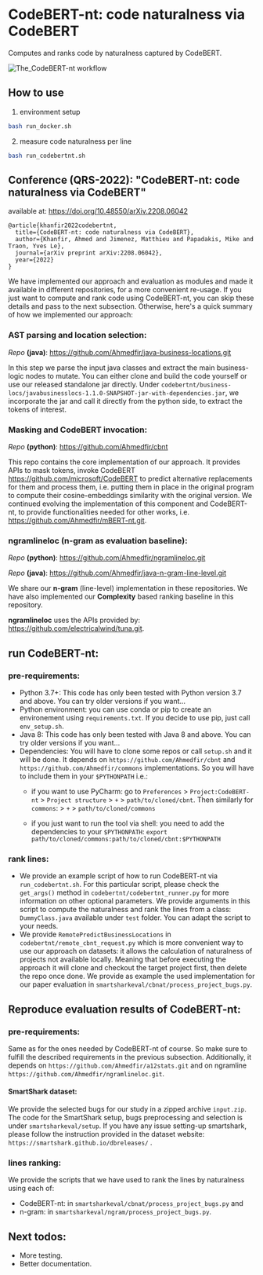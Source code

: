 # CodeBERT-nt: code naturalness via CodeBERT

Computes and ranks code by naturalness captured by CodeBERT.

![The_CodeBERT-nt workflow](img.png)

## How to use
1. environment setup
```bash
bash run_docker.sh
```
2. measure code naturalness per line
```bash
bash run_codebertnt.sh
```

## Conference (QRS-2022): "CodeBERT-nt: code naturalness via CodeBERT" 
available at: https://doi.org/10.48550/arXiv.2208.06042

    @article{khanfir2022codebertnt,
      title={CodeBERT-nt: code naturalness via CodeBERT},
      author={Khanfir, Ahmed and Jimenez, Matthieu and Papadakis, Mike and Traon, Yves Le},
      journal={arXiv preprint arXiv:2208.06042},
      year={2022}
    }

We have implemented our approach and evaluation as modules and made it available in different repositories, for a more convenient re-usage. 
If you just want to compute and rank code using CodeBERT-nt, you can skip these details and pass to the next subsection.
Otherwise, here's a quick summary of how we implemented our approach:

### AST parsing and location selection:
_Repo_ **(java)**: https://github.com/Ahmedfir/java-business-locations.git

In this step we parse the input java classes and extract the main business-logic nodes to mutate.
You can either clone and build the code yourself or use our released standalone jar directly.
Under `codebertnt/business-locs/javabusinesslocs-1.1.0-SNAPSHOT-jar-with-dependencies.jar`,
we incorporate the jar and call it directly from the python side, 
to extract the tokens of interest.
 
### Masking and CodeBERT invocation: 
_Repo_ **(python)**: https://github.com/Ahmedfir/cbnt

This repo contains the core implementation of our approach.
It provides APIs to mask tokens, invoke CodeBERT https://github.com/microsoft/CodeBERT to predict alternative replacements for them and process them, 
i.e. putting them in place in the original program to compute their cosine-embeddings similarity with the original version.
We continued evolving the implementation of this component and CodeBERT-nt, to provide functionalities needed for other works, 
i.e. https://github.com/Ahmedfir/mBERT-nt.git.

### ngramlineloc (n-gram as evaluation baseline):

_Repo_ **(python)**: https://github.com/Ahmedfir/ngramlineloc.git

_Repo_ **(java)**: https://github.com/Ahmedfir/java-n-gram-line-level.git

We share our **n-gram** (line-level) implementation in these repositories.
We have also implemented our **Complexity** based ranking baseline in this repository.

**ngramlineloc** uses the APIs provided by: https://github.com/electricalwind/tuna.git.

## run CodeBERT-nt:

### pre-requirements:

- Python 3.7+: This code has only been tested with Python version 3.7 and above. You can try older versions if you want...
- Python environment: you can use conda or pip to create an environement using `requirements.txt`. If you decide to use pip, just call `env_setup.sh`.
- Java 8: This code has only been tested with Java 8 and above. You can try older versions if you want...
- Dependencies: You will have to clone some repos or call `setup.sh` and it will be done. 
It depends on `https://github.com/Ahmedfir/cbnt` and `https://github.com/Ahmedfir/commons` implementations.
So you will have to include them in your `$PYTHONPATH` i.e.:
  - if you want to use PyCharm: 
  go to `Preferences` > `Project:CodeBERT-nt` > `Project structure` > `+` > `path/to/cloned/cbnt`. 
  Then similarly for `commons`: > `+` > `path/to/cloned/commons`
 
  - if you just want to run the tool via shell: 
  you need to add the dependencies to your `$PYTHONPATH`: `export path/to/cloned/commons:path/to/cloned/cbnt:$PYTHONPATH`

### rank lines:

- We provide an example script of how to run CodeBERT-nt via `run_codebertnt.sh`.
For this particular script, please check the `get_args()` method in `codebertnt/codebertnt_runner.py` for more information on other optional parameters.
We provide arguments in this script to compute the naturalness and rank the lines from a class: `DummyClass.java` available under `test` folder.
You can adapt the script to your needs.
- We provide `RemotePredictBusinessLocations` in `codebertnt/remote_cbnt_request.py` which is more convenient way to use our approach on datasets:
it allows the calculation of naturalness of projects not available locally.
Meaning that before executing the approach it will clone and checkout the target project first, then delete the repo once done. 
We provide as example the used implementation for our paper evaluation in `smartsharkeval/cbnat/process_project_bugs.py`.


## Reproduce evaluation results of CodeBERT-nt:

### pre-requirements:
Same as for the ones needed by CodeBERT-nt of course. So make sure to fulfill the described requirements in the previous subsection.
Additionally, it depends on `https://github.com/Ahmedfir/a12stats.git` and on ngramline `https://github.com/Ahmedfir/ngramlineloc.git`.

#### SmartShark dataset:

We provide the selected bugs for our study in a zipped archive `input.zip`.
The code for the SmartShark setup, bugs preprocessing and selection is under `smartsharkeval/setup`. 
If you have any issue setting-up smartshark, please follow the instruction provided in the dataset website:
`https://smartshark.github.io/dbreleases/` .

### lines ranking:
We provide the scripts that we have used to rank the lines by naturalness using each of:
  
- CodeBERT-nt: in `smartsharkeval/cbnat/process_project_bugs.py` and
- n-gram: in `smartsharkeval/ngram/process_project_bugs.py`.

## Next todos:

- More testing.
- Better documentation.
